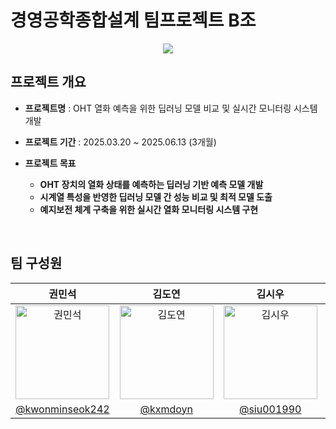 # 경영공학종합설계 팀프로젝트 B조
<div align=center>
<img src="https://github.com/user-attachments/assets/ea7caa3e-142f-4f35-9da5-a1ecfbb0f117">

<br>
</div>

## 프로젝트 개요  

- **프로젝트명** : OHT 열화 예측을 위한 딥러닝 모델 비교 및 실시간 모니터링 시스템 개발

- **프로젝트 기간** :  2025.03.20 ~ 2025.06.13 (3개월)  

- **프로젝트 목표**    

    - **OHT 장치의 열화 상태를 예측하는 딥러닝 기반 예측 모델 개발** 
    - **시계열 특성을 반영한 딥러닝 모델 간 성능 비교 및 최적 모델 도출**
    - **예지보전 체계 구축을 위한 실시간 열화 모니터링 시스템 구현** 


<br>

## 팀 구성원
|  권민석  |  김도연  |  김시우  |  신재우  |  양서윤  |  이도원  |
| :-----: | :-----: | :-----: | :-----: | :-----: | :-----: | 
| <img src="https://avatars.githubusercontent.com/u/155413606?v=4" width=150px alt="권민석"> | <img src="https://avatars.githubusercontent.com/u/186993697?v=4" width=150px alt="김도연"> | <img src="https://avatars.githubusercontent.com/u/204486384?v=4" width=150px alt="김시우"> | <img src="https://avatars.githubusercontent.com/u/204446910?v=4" width=150px alt="신재우"> | <img src="https://avatars.githubusercontent.com/u/138513591?v=4" width=150px alt="양서윤"> | <img src="https://avatars.githubusercontent.com/u/204447212?v=4" width=150px alt="이도원"> |
| [@kwonminseok242](https://github.com/kwonminseok242) | [@kxmdoyn](https://github.com/kxmdoyn) | [@siu001990](https://github.com/siu001990) | [@Shinjaewooo](https://github.com/Shinjaewooo)  |  [@seoyun0311](https://github.com/seoyun0311) | [@leedw21](https://github.com/leedw21) |

